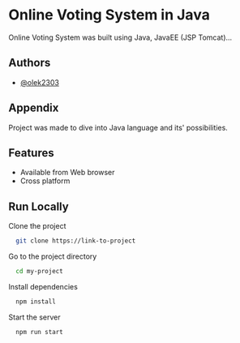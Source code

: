 
# Online Voting System in Java

Online Voting System was built using Java, JavaEE (JSP Tomcat)...


## Authors

- [@olek2303](https://github.com/olek2303)


## Appendix

Project was made to dive into Java language and its' possibilities.


## Features

- Available from Web browser
- Cross platform


## Run Locally

Clone the project

```bash
  git clone https://link-to-project
```

Go to the project directory

```bash
  cd my-project
```

Install dependencies

```bash
  npm install
```

Start the server

```bash
  npm run start
```

